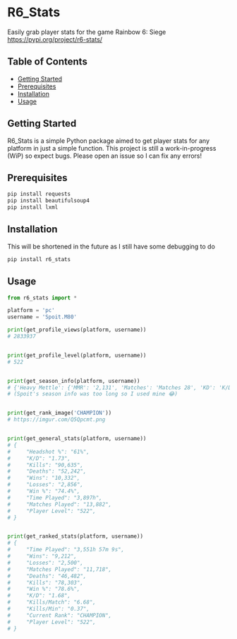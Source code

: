 # R6_Stats

Easily grab player stats for the game Rainbow 6: Siege
https://pypi.org/project/r6-stats/

## Table of Contents

- [Getting Started](#getting-started)
- [Prerequisites](#prerequisites)
- [Installation](#installation)
- [Usage](#usage)

## Getting Started

R6_Stats is a simple Python package aimed to get player stats for any platform in just a simple function. This project is still a work-in-progress (WiP) so expect bugs. Please open an issue so I can fix any errors!

## Prerequisites

```bash
pip install requests
pip install beautifulsoup4
pip install lxml
```

## Installation

This will be shortened in the future as I still have some debugging to do

```bash
pip install r6_stats
```
## Usage
```py
from r6_stats import *

platform = 'pc'
username = 'Spoit.M80'

print(get_profile_views(platform, username))
# 2833937


print(get_profile_level(platform, username))
# 522


print(get_season_info(platform, username))
# {'Heavy Mettle': {'MMR': '2,131', 'Matches': 'Matches 28', 'KD': 'K/D 0.80'}}
# (Spoit's season info was too long so I used mine 😂)


print(get_rank_image('CHAMPION'))
# https://imgur.com/Q5Qpcmt.png


print(get_general_stats(platform, username))
# {
#     "Headshot %": "61%",
#     "K/D": "1.73",
#     "Kills": "90,635",
#     "Deaths": "52,242",
#     "Wins": "10,332",
#     "Losses": "2,856",
#     "Win %": "74.4%",
#     "Time Played": "3,897h",
#     "Matches Played": "13,882",
#     "Player Level": "522",
# }


print(get_ranked_stats(platform, username))
# {
#     "Time Played": "3,551h 57m 9s",
#     "Wins": "9,212",
#     "Losses": "2,500",
#     "Matches Played": "11,718",
#     "Deaths": "46,482",
#     "Kills": "78,303",
#     "Win %": "78.6%",
#     "K/D": "1.68",
#     "Kills/Match": "6.68",
#     "Kills/Min": "0.37",
#     "Current Rank": "CHAMPION",
#     "Player Level": "522",
# }
